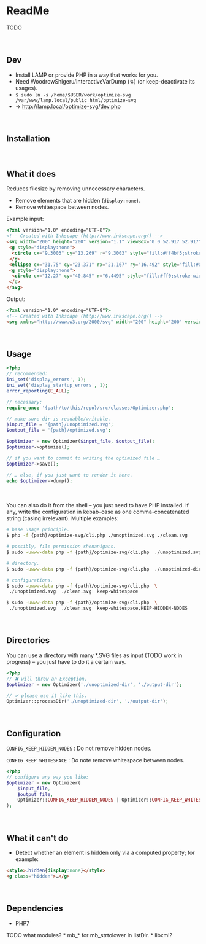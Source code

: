
# ReadMe

TODO


　​

## Dev

* Install LAMP or provide PHP in a way that works for you.
* Need WoodrowShigeru/InteractiveVarDump (↯) (or keep-deactivate its usages).
* `$ sudo ln -s /home/$USER/work/optimize-svg /var/www/lamp.local/public_html/optimize-svg`
* → http://lamp.local/optimize-svg/dev.php


　​

## Installation


　​

## What it does

Reduces filesize by removing unnecessary characters.

* Remove elements that are hidden (`display:none`).
* Remove whitespace between nodes.

Example input:

```html
<?xml version="1.0" encoding="UTF-8"?>
<!-- Created with Inkscape (http://www.inkscape.org/) -->
<svg width="200" height="200" version="1.1" viewBox="0 0 52.917 52.917" xmlns="http://www.w3.org/2000/svg">
 <g style="display:none">
  <circle cx="9.3003" cy="13.269" r="9.3003" style="fill:#ff4bf5;stroke-width:0"/>
 </g>
 <ellipse cx="31.75" cy="23.371" rx="21.167" ry="16.492" style="fill:#00f;stroke-width:0"/>
 <g style="display:none">
  <circle cx="12.27" cy="40.845" r="6.4495" style="fill:#ff0;stroke-width:0"/>
 </g>
</svg>
```

Output:

```html
<?xml version="1.0" encoding="UTF-8"?>
<!-- Created with Inkscape (http://www.inkscape.org/) -->
<svg xmlns="http://www.w3.org/2000/svg" width="200" height="200" version="1.1" viewBox="0 0 52.917 52.917"><ellipse cx="31.75" cy="23.371" rx="21.167" ry="16.492" style="fill:#00f;stroke-width:0"/></svg>
```


　​

## Usage

```php
<?php
// recommended:
ini_set('display_errors', 1);
ini_set('display_startup_errors', 1);
error_reporting(E_ALL);

// necessary:
require_once '{path/to/this/repo}/src/classes/Optimizer.php';

// make sure dir is readable/writable.
$input_file = '{path}/unoptimized.svg';
$output_file = '{path}/optimized.svg';

$optimizer = new Optimizer($input_file, $output_file);
$optimizer->optimize();

// if you want to commit to writing the optimized file …
$optimizer->save();

// … else, if you just want to render it here.
echo $optimizer->dump();
```


　​

You can also do it from the shell – you just need to have PHP installed. If any, write the configuration in kebab-case as one comma-concatenated string (casing irrelevant). Multiple examples:

```bash
# base usage principle.
$ php -f {path}/optimize-svg/cli.php ./unoptimized.svg ./clean.svg

# possibly, file permission shenanigans.
$ sudo -uwww-data php -f {path}/optimize-svg/cli.php  ./unoptimized.svg  ./clean.svg

# directory.
$ sudo -uwww-data php -f {path}/optimize-svg/cli.php  ./unoptimized-dir  ./output-dir

# configurations.
$ sudo -uwww-data php -f {path}/optimize-svg/cli.php  \
 ./unoptimized.svg  ./clean.svg  keep-whitespace

$ sudo -uwww-data php -f {path}/optimize-svg/cli.php  \
 ./unoptimized.svg  ./clean.svg  keep-whitespace,KEEP-HIDDEN-NODES

```


　​

## Directories

You can use a directory with many \*.SVG files as input (TODO  work in progress) – you just have to do it a certain way.

```php
<?php
// ✖ will throw an Exception.
$optimizer = new Optimizer('./unoptimized-dir', './output-dir');

// ✔ please use it like this.
Optimizer::processDir('./unoptimized-dir', './output-dir');
```


　​

## Configuration

`CONFIG_KEEP_HIDDEN_NODES`
: Do not remove hidden nodes.

`CONFIG_KEEP_WHITESPACE`
: Do note remove whitespace between nodes.

```php
<?php
// configure any way you like:
$optimizer = new Optimizer(
	$input_file,
	$output_file,
	Optimizer::CONFIG_KEEP_HIDDEN_NODES | Optimizer::CONFIG_KEEP_WHITESPACE
);
```


　​

## What it can't do

* Detect whether an element is hidden only via a computed property; for example:

```html
<style>.hidden{display:none}</style>
<g class="hidden">…</g>
```


　​

## Dependencies

* PHP7

TODO  what modules?
	* mb_* for mb_strtolower in listDir.
	* libxml?


　​

